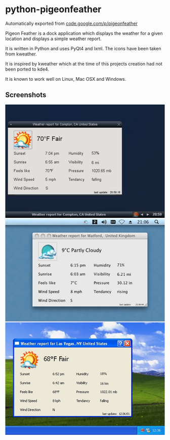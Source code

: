 # python-pigeonfeather
Automatically exported from [code.google.com/p/pigeonfeather](https://code.google.com/archive/p/pigeonfeather/)

Pigeon Feather is a dock application which displays the weather for a given location and displays a simple weather report. 

It is written in Python and uses PyQt4 and lxml. The icons have been taken from kweather.

It is inspired by kweather which at the time of this projects creation had not been ported to kde4.

It is known to work well on Linux, Mac OSX and Windows.

## Screenshots
![linuxscreen.jpg](misc/linuxscreen.jpg)
![macscreen.jpg](misc/macscreen.jpg)
![windowsscreen.jpg](misc/windowsScreen.jpg)
